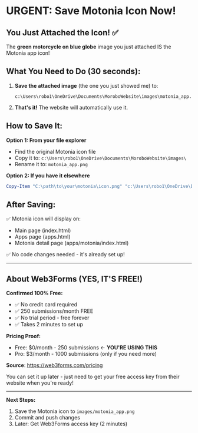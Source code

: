 # URGENT: Save Motonia Icon Now!

## You Just Attached the Icon! ✅

The **green motorcycle on blue globe** image you just attached IS the Motonia app icon!

## What You Need to Do (30 seconds):

1. **Save the attached image** (the one you just showed me) to:
   ```
   c:\Users\robo1\OneDrive\Documents\MoroboWebsite\images\motonia_app.png
   ```

2. **That's it!** The website will automatically use it.

## How to Save It:

**Option 1: From your file explorer**
- Find the original Motonia icon file
- Copy it to: `c:\Users\robo1\OneDrive\Documents\MoroboWebsite\images\`
- Rename it to: `motonia_app.png`

**Option 2: If you have it elsewhere**
```powershell
Copy-Item "C:\path\to\your\motonia\icon.png" "c:\Users\robo1\OneDrive\Documents\MoroboWebsite\images\motonia_app.png"
```

## After Saving:

✅ Motonia icon will display on:
- Main page (index.html)
- Apps page (apps.html)  
- Motonia detail page (apps/motonia/index.html)

✅ No code changes needed - it's already set up!

---

## About Web3Forms (YES, IT'S FREE!)

**Confirmed 100% Free:**
- ✅ No credit card required
- ✅ 250 submissions/month FREE
- ✅ No trial period - free forever
- ✅ Takes 2 minutes to set up

**Pricing Proof:**
- Free: $0/month - 250 submissions ← **YOU'RE USING THIS**
- Pro: $3/month - 1000 submissions (only if you need more)

**Source**: https://web3forms.com/pricing

You can set it up later - just need to get your free access key from their website when you're ready!

---

**Next Steps:**
1. Save the Motonia icon to `images/motonia_app.png`
2. Commit and push changes
3. Later: Get Web3Forms access key (2 minutes)

